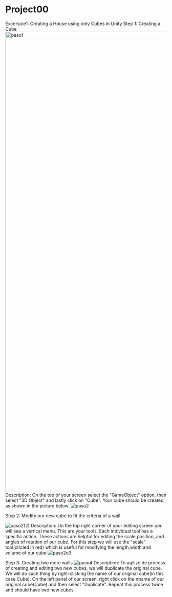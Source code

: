 # Project00
Excersice1: Creating a House using only Cubes in Unity
Step 1: Creating a Cube
<img width="1440" alt="paso1" src="https://github.com/MegretMendez/Project00/assets/142510070/f24acdea-8813-4103-a820-b03fe7a6ad99">
Description: On the top of your screen select the "GameObject" option, then select "3D Object" and lastly click on "Cube". Your cube should be created, as shown in the picture below. 
![paso2](https://github.com/MegretMendez/Project00/assets/142510070/649e8af5-074c-4aac-a5ab-dde6c6e5129d)

Step 2: Modify our new cube to fit the criteria of a wall

![paso2(2)](https://github.com/MegretMendez/Project00/assets/142510070/af66a22b-2e9d-40cf-a76c-d00838c754e4)
Description: On the top right corner of your editing screen you will see a vertical menu. This are your tools. Each individual tool has a specific action. These actions are helpful for editing the scale,position, and angles of rotation of our cube. For this step we will use the "scale" tool(circled in red) which is useful for modifying the length,width and volume of
our cube
![paso2o3](https://github.com/MegretMendez/Project00/assets/142510070/156e6b4d-92be-4bf3-b96d-ce78d6b628c8)

Step 3: Creating two more walls
![paso4](https://github.com/MegretMendez/Project00/assets/142510070/6461c689-ea1e-4794-abf4-3d1708f7209b)
Description: To agilize de process of creating and editing two new cubes, we will duplicate the original cube. We will do such thing by right-clicking the name of our original 
cube(in this case Cube). On the left panel of our screen, right click on the nbame of our original cube(Cube) and then select "Duplicate". Repeat this process twice and should have two new cubes
